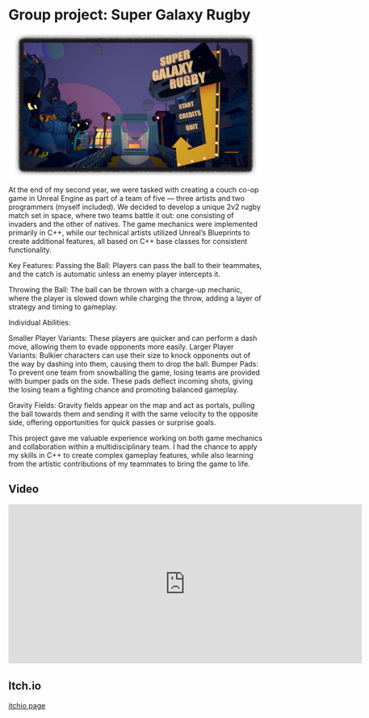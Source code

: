 # Group project: Super Galaxy Rugby

![banner](/supergalaxyrugbybanner.png)

At the end of my second year, we were tasked with creating a couch co-op game in Unreal Engine as part of a team of five — three artists and two programmers (myself included). We decided to develop a unique 2v2 rugby match set in space, where two teams battle it out: one consisting of invaders and the other of natives. The game mechanics were implemented primarily in C++, while our technical artists utilized Unreal’s Blueprints to create additional features, all based on C++ base classes for consistent functionality.

Key Features:
Passing the Ball: Players can pass the ball to their teammates, and the catch is automatic unless an enemy player intercepts it.

Throwing the Ball: The ball can be thrown with a charge-up mechanic, where the player is slowed down while charging the throw, adding a layer of strategy and timing to gameplay.

Individual Abilities:

Smaller Player Variants: These players are quicker and can perform a dash move, allowing them to evade opponents more easily.
Larger Player Variants: Bulkier characters can use their size to knock opponents out of the way by dashing into them, causing them to drop the ball.
Bumper Pads: To prevent one team from snowballing the game, losing teams are provided with bumper pads on the side. These pads deflect incoming shots, giving the losing team a fighting chance and promoting balanced gameplay.

Gravity Fields: Gravity fields appear on the map and act as portals, pulling the ball towards them and sending it with the same velocity to the opposite side, offering opportunities for quick passes or surprise goals.

This project gave me valuable experience working on both game mechanics and collaboration within a multidisciplinary team. I had the chance to apply my skills in C++ to create complex gameplay features, while also learning from the artistic contributions of my teammates to bring the game to life.

## Video

<iframe width="700" height="315" src="https://www.youtube.com/embed/42ZEX3Y4Wow?si=tXYq7g3AlFbdnO9D" title="YouTube video player" frameborder="0" allow="accelerometer; autoplay; clipboard-write; encrypted-media; gyroscope; picture-in-picture; web-share" allowfullscreen></iframe>

## Itch.io

[itchio page](https://sixarne.itch.io/supergalaxyrugby)